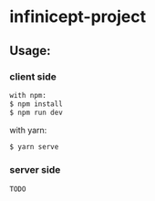# infinicept-project

## Usage:
### client side
``` bash
with npm:
$ npm install
$ npm run dev
```
with yarn:
``` bash
$ yarn serve
```

### server side
``` bash
TODO
```
